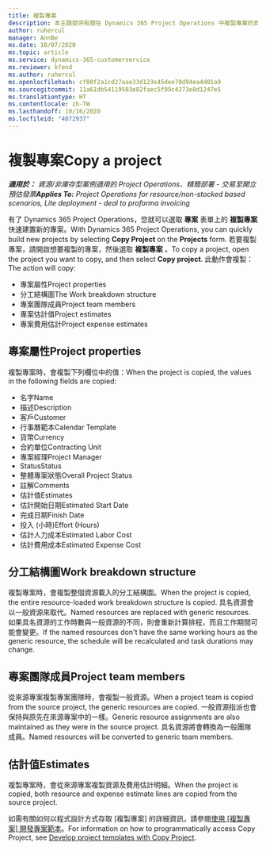 ```yaml
---
title: 複製專案
description: 本主題提供有關在 Dynamics 365 Project Operations 中複製專案的資訊。
author: ruhercul
manager: AnnBe
ms.date: 10/07/2020
ms.topic: article
ms.service: dynamics-365-customerservice
ms.reviewer: kfend
ms.author: ruhercul
ms.openlocfilehash: cf80f2a1cd27aae33d123e45dee70d94ea4d01a9
ms.sourcegitcommit: 11a61db54119503e82faec5f99c4273e8d1247e5
ms.translationtype: HT
ms.contentlocale: zh-TW
ms.lasthandoff: 10/16/2020
ms.locfileid: "4072937"
---
```

# <a name="copy-a-project"></a><span data-ttu-id="114ae-103">複製專案</span><span class="sxs-lookup"><span data-stu-id="114ae-103">Copy a project</span></span>

<span data-ttu-id="114ae-104">_**適用於：** 資源/非庫存型案例適用的 Project Operations、精簡部署 - 交易至開立預估發票_</span><span class="sxs-lookup"><span data-stu-id="114ae-104">_**Applies To:** Project Operations for resource/non-stocked based scenarios, Lite deployment - deal to proforma invoicing_</span></span>

<span data-ttu-id="114ae-105">有了 Dynamics 365 Project Operations，您就可以選取 **專案** 表單上的 **複製專案** 快速建置新的專案。</span><span class="sxs-lookup"><span data-stu-id="114ae-105">With Dynamics 365 Project Operations, you can quickly build new projects by selecting **Copy Project** on the **Projects** form.</span></span> <span data-ttu-id="114ae-106">若要複製專案，請開啟想要複製的專案，然後選取 **複製專案** 。</span><span class="sxs-lookup"><span data-stu-id="114ae-106">To copy a project, open the project you want to copy, and then select **Copy project**.</span></span> <span data-ttu-id="114ae-107">此動作會複製：</span><span class="sxs-lookup"><span data-stu-id="114ae-107">The action will copy:</span></span>

- <span data-ttu-id="114ae-108">專案屬性</span><span class="sxs-lookup"><span data-stu-id="114ae-108">Project properties</span></span>
- <span data-ttu-id="114ae-109">分工結構圖</span><span class="sxs-lookup"><span data-stu-id="114ae-109">The Work breakdown structure</span></span>
- <span data-ttu-id="114ae-110">專案團隊成員</span><span class="sxs-lookup"><span data-stu-id="114ae-110">Project team members</span></span>
- <span data-ttu-id="114ae-111">專案估計值</span><span class="sxs-lookup"><span data-stu-id="114ae-111">Project estimates</span></span>
- <span data-ttu-id="114ae-112">專案費用估計</span><span class="sxs-lookup"><span data-stu-id="114ae-112">Project expense estimates</span></span>

## <a name="project-properties"></a><span data-ttu-id="114ae-113">專案屬性</span><span class="sxs-lookup"><span data-stu-id="114ae-113">Project properties</span></span>

<span data-ttu-id="114ae-114">複製專案時，會複製下列欄位中的值：</span><span class="sxs-lookup"><span data-stu-id="114ae-114">When the project is copied, the values in the following fields are copied:</span></span>

- <span data-ttu-id="114ae-115">名字</span><span class="sxs-lookup"><span data-stu-id="114ae-115">Name</span></span>
- <span data-ttu-id="114ae-116">描述</span><span class="sxs-lookup"><span data-stu-id="114ae-116">Description</span></span>
- <span data-ttu-id="114ae-117">客戶</span><span class="sxs-lookup"><span data-stu-id="114ae-117">Customer</span></span>
- <span data-ttu-id="114ae-118">行事曆範本</span><span class="sxs-lookup"><span data-stu-id="114ae-118">Calendar Template</span></span>
- <span data-ttu-id="114ae-119">貨幣</span><span class="sxs-lookup"><span data-stu-id="114ae-119">Currency</span></span>
- <span data-ttu-id="114ae-120">合約單位</span><span class="sxs-lookup"><span data-stu-id="114ae-120">Contracting Unit</span></span>
- <span data-ttu-id="114ae-121">專案經理</span><span class="sxs-lookup"><span data-stu-id="114ae-121">Project Manager</span></span>
- <span data-ttu-id="114ae-122">Status</span><span class="sxs-lookup"><span data-stu-id="114ae-122">Status</span></span>
- <span data-ttu-id="114ae-123">整體專案狀態</span><span class="sxs-lookup"><span data-stu-id="114ae-123">Overall Project Status</span></span>
- <span data-ttu-id="114ae-124">註解</span><span class="sxs-lookup"><span data-stu-id="114ae-124">Comments</span></span>
- <span data-ttu-id="114ae-125">估計值</span><span class="sxs-lookup"><span data-stu-id="114ae-125">Estimates</span></span>
- <span data-ttu-id="114ae-126">估計開始日期</span><span class="sxs-lookup"><span data-stu-id="114ae-126">Estimated Start Date</span></span>
- <span data-ttu-id="114ae-127">完成日期</span><span class="sxs-lookup"><span data-stu-id="114ae-127">Finish Date</span></span>
- <span data-ttu-id="114ae-128">投入 (小時)</span><span class="sxs-lookup"><span data-stu-id="114ae-128">Effort (Hours)</span></span>
- <span data-ttu-id="114ae-129">估計人力成本</span><span class="sxs-lookup"><span data-stu-id="114ae-129">Estimated Labor Cost</span></span>
- <span data-ttu-id="114ae-130">估計費用成本</span><span class="sxs-lookup"><span data-stu-id="114ae-130">Estimated Expense Cost</span></span>

## <a name="work-breakdown-structure"></a><span data-ttu-id="114ae-131">分工結構圖</span><span class="sxs-lookup"><span data-stu-id="114ae-131">Work breakdown structure</span></span>

<span data-ttu-id="114ae-132">複製專案時，會複製整個資源載入的分工結構圖。</span><span class="sxs-lookup"><span data-stu-id="114ae-132">When the project is copied, the entire resource-loaded work breakdown structure is copied.</span></span> <span data-ttu-id="114ae-133">具名資源會以一般資源來取代。</span><span class="sxs-lookup"><span data-stu-id="114ae-133">Named resources are replaced with generic resources.</span></span> <span data-ttu-id="114ae-134">如果具名資源的工作時數與一般資源的不同，則會重新計算排程，而且工作期間可能會變更。</span><span class="sxs-lookup"><span data-stu-id="114ae-134">If the named resources don't have the same working hours as the generic resource, the schedule will be recalculated and task durations may change.</span></span>

## <a name="project-team-members"></a><span data-ttu-id="114ae-135">專案團隊成員</span><span class="sxs-lookup"><span data-stu-id="114ae-135">Project team members</span></span>

<span data-ttu-id="114ae-136">從來源專案複製專案團隊時，會複製一般資源。</span><span class="sxs-lookup"><span data-stu-id="114ae-136">When a project team is copied from the source project, the generic resources are copied.</span></span> <span data-ttu-id="114ae-137">一般資源指派也會保持與原先在來源專案中的一樣。</span><span class="sxs-lookup"><span data-stu-id="114ae-137">Generic resource assignments are also maintained as they were in the source project.</span></span> <span data-ttu-id="114ae-138">具名資源將會轉換為一般團隊成員。</span><span class="sxs-lookup"><span data-stu-id="114ae-138">Named resources will be converted to generic team members.</span></span>

## <a name="estimates"></a><span data-ttu-id="114ae-139">估計值</span><span class="sxs-lookup"><span data-stu-id="114ae-139">Estimates</span></span>

<span data-ttu-id="114ae-140">複製專案時，會從來源專案複製資源及費用估計明細。</span><span class="sxs-lookup"><span data-stu-id="114ae-140">When the project is copied, both resource and expense estimate lines are copied from the source project.</span></span> 

<span data-ttu-id="114ae-141">如需有關如何以程式設計方式存取 [複製專案] 的詳細資訊，請參閱[使用 [複製專案] 開發專案範本](dev-copy-project.md)。</span><span class="sxs-lookup"><span data-stu-id="114ae-141">For information on how to programmatically access Copy Project, see [Develop project templates with Copy Project](dev-copy-project.md).</span></span>
